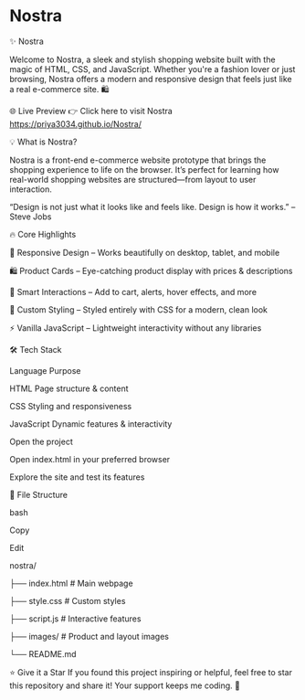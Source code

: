 # Nostra
✨ Nostra 

Welcome to Nostra, a sleek and stylish shopping website built with the magic of HTML, CSS, and JavaScript. Whether you're a fashion lover or just browsing, Nostra offers a modern and responsive design that feels just like a real e-commerce site. 🛍️

🌐 Live Preview 
👉 Click here to visit Nostra https://priya3034.github.io/Nostra/

💡 What is Nostra?

Nostra is a front-end e-commerce website prototype that brings the shopping experience to life on the browser. It’s perfect for learning how real-world shopping websites are structured—from layout to user interaction.

“Design is not just what it looks like and feels like. Design is how it works.” – Steve Jobs

🔥 Core Highlights

🎯 Responsive Design – Works beautifully on desktop, tablet, and mobile

🛍️ Product Cards – Eye-catching product display with prices & descriptions

🧠 Smart Interactions – Add to cart, alerts, hover effects, and more

🎨 Custom Styling – Styled entirely with CSS for a modern, clean look

⚡ Vanilla JavaScript – Lightweight interactivity without any libraries

🛠 Tech Stack

Language	Purpose

HTML	Page structure & content

CSS	Styling and responsiveness

JavaScript	Dynamic features & interactivity

Open the project

Open index.html in your preferred browser

Explore the site and test its features

📂 File Structure

bash

Copy

Edit

nostra/

├── index.html        # Main webpage

├── style.css         # Custom styles

├── script.js         # Interactive features

├── images/           # Product and layout images

└── README.md

⭐ Give it a Star
If you found this project inspiring or helpful, feel free to star this repository and share it! Your support keeps me coding. 🌟
